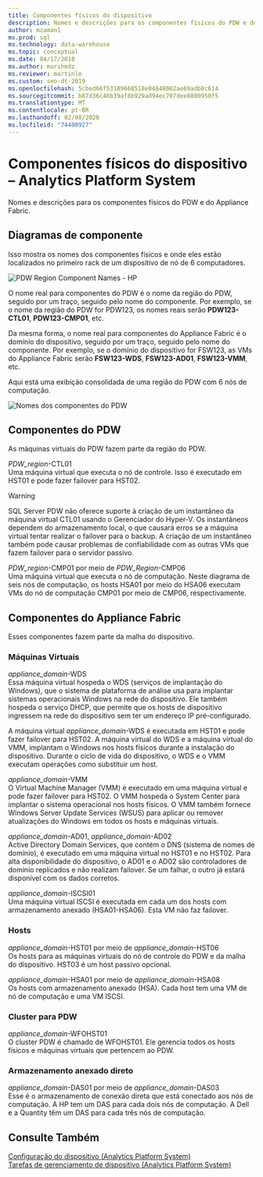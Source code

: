 ```yaml
---
title: Componentes físicos do dispositivo
description: Nomes e descrições para os componentes físicos do PDW e do Appliance Fabric.
author: mzaman1
ms.prod: sql
ms.technology: data-warehouse
ms.topic: conceptual
ms.date: 04/17/2018
ms.author: murshedz
ms.reviewer: martinle
ms.custom: seo-dt-2019
ms.openlocfilehash: 5cbed66f53189668518e04848002ae69adb8c614
ms.sourcegitcommit: b87d36c46b39af8b929ad94ec707dee8800950f5
ms.translationtype: MT
ms.contentlocale: pt-BR
ms.lasthandoff: 02/08/2020
ms.locfileid: "74400927"
---
```

# <a name="appliance-physical-components---analytics-platform-system"></a>Componentes físicos do dispositivo – Analytics Platform System
Nomes e descrições para os componentes físicos do PDW e do Appliance Fabric. 
  
<!-- MISSING LINKS See also [HDInsight Physical Components &#40;Analytics Platform System&#41;](hdinsight-physical-components.md).  -->  
  
## <a name="diagrams"></a>Diagramas de componente  
Isso mostra os nomes dos componentes físicos e onde eles estão localizados no primeiro rack de um dispositivo de nó de 6 computadores.  
  
![PDW Region Component Names - HP](./media/pdw-and-appliance-fabric-physical-components/APS_HW_ComponentNames-HP.png "APS_HW_ComponentNames-HP")  
  
O nome real para componentes do PDW é o nome da região do PDW, seguido por um traço, seguido pelo nome do componente. Por exemplo, se o nome da região do PDW for PDW123, os nomes reais serão **PDW123-CTL01**, **PDW123-CMP01**, etc.  
  
Da mesma forma, o nome real para componentes do Appliance Fabric é o domínio do dispositivo, seguido por um traço, seguido pelo nome do componente. Por exemplo, se o domínio do dispositivo for FSW123, as VMs do Appliance Fabric serão **FSW123-WDS**, **FSW123-AD01**, **FSW123-VMM**, etc.  
  
Aqui está uma exibição consolidada de uma região do PDW com 6 nós de computação.  
  
![Nomes dos componentes do PDW](./media/pdw-and-appliance-fabric-physical-components/APS_HW_Names.png "APS_HW_Names")  
  
## <a name="pdw"></a>Componentes do PDW  
As máquinas virtuais do PDW fazem parte da região do PDW.  
  
*PDW_region*-CTL01  
Uma máquina virtual que executa o nó de controle. Isso é executado em HST01 e pode fazer failover para HST02.  
  
> [!WARNING]  
> SQL Server PDW não oferece suporte à criação de um instantâneo da máquina virtual CTL01 usando o Gerenciador do Hyper-V. Os instantâneos dependem do armazenamento local, o que causará erros se a máquina virtual tentar realizar o failover para o backup. A criação de um instantâneo também pode causar problemas de confiabilidade com as outras VMs que fazem failover para o servidor passivo.  
  
*PDW_region*-CMP01 por meio de *PDW_Region*-CMP06  
Uma máquina virtual que executa o nó de computação. Neste diagrama de seis nós de computação, os hosts HSA01 por meio do HSA06 executam VMs do nó de computação CMP01 por meio de CMP06, respectivamente.  
  
## <a name="fabric"></a>Componentes do Appliance Fabric  
Esses componentes fazem parte da malha do dispositivo.  
  
### <a name="virtual-machines"></a>Máquinas Virtuais  
*appliance_domain*-WDS  
Essa máquina virtual hospeda o WDS (serviços de implantação do Windows), que o sistema de plataforma de análise usa para implantar sistemas operacionais Windows na rede do dispositivo. Ele também hospeda o serviço DHCP, que permite que os hosts de dispositivo ingressem na rede do dispositivo sem ter um endereço IP pré-configurado.  
  
A máquina virtual *appliance_domain*-WDS é executada em HST01 e pode fazer failover para HST02. A máquina virtual do WDS e a máquina virtual do VMM, implantam o Windows nos hosts físicos durante a instalação do dispositivo. Durante o ciclo de vida do dispositivo, o WDS e o VMM executam operações como substituir um host.  
  
*appliance_domain*-VMM  
O Virtual Machine Manager (VMM) é executado em uma máquina virtual e pode fazer failover para HST02. O VMM hospeda o System Center para implantar o sistema operacional nos hosts físicos. O VMM também fornece Windows Server Update Services (WSUS) para aplicar ou remover atualizações do Windows em todos os hosts e máquinas virtuais.  
  
*appliance_domain*-AD01, *appliance_domain*-AD02  
Active Directory Domain Services, que contém o DNS (sistema de nomes de domínio), é executado em uma máquina virtual no HST01 e no HST02. Para alta disponibilidade do dispositivo, o AD01 e o AD02 são controladores de domínio replicados e não realizam failover. Se um falhar, o outro já estará disponível com os dados corretos.  
  
*appliance_domain*-ISCSI01  
Uma máquina virtual ISCSI é executada em cada um dos hosts com armazenamento anexado (HSA01-HSA06). Esta VM não faz failover.  
  
### <a name="hosts"></a>Hosts  
*appliance_domain*-HST01 por meio de *appliance_domain*-HST06  
Os hosts para as máquinas virtuais do nó de controle do PDW e da malha do dispositivo. HST03 é um host passivo opcional.  
  
*appliance_domain*-HSA01 por meio de *appliance_domain*-HSA08  
Os hosts com armazenamento anexado (HSA). Cada host tem uma VM de nó de computação e uma VM ISCSI.  
  
### <a name="cluster-for-pdw"></a>Cluster para PDW  
*appliance_domain*-WFOHST01  
O cluster PDW é chamado de WFOHST01. Ele gerencia todos os hosts físicos e máquinas virtuais que pertencem ao PDW.  
  
### <a name="direct-attached-storage"></a>Armazenamento anexado direto  
*appliance_domain*-DAS01 por meio de *appliance_domain*-DAS03  
Esse é o armazenamento de conexão direta que está conectado aos nós de computação. A HP tem um DAS para cada dois nós de computação. A Dell e a Quantity têm um DAS para cada três nós de computação.  
  
## <a name="see-also"></a>Consulte Também  
<!-- MISSING LINKS [Hardware Configurations &#40;Analytics Platform System&#41;](../architecture/hardware-configurations.md)  -->  
[Configuração do dispositivo &#40;Analytics Platform System&#41;](appliance-configuration.md)  
[Tarefas de gerenciamento de dispositivo &#40;Analytics Platform System&#41;](appliance-management-tasks.md)  
  
